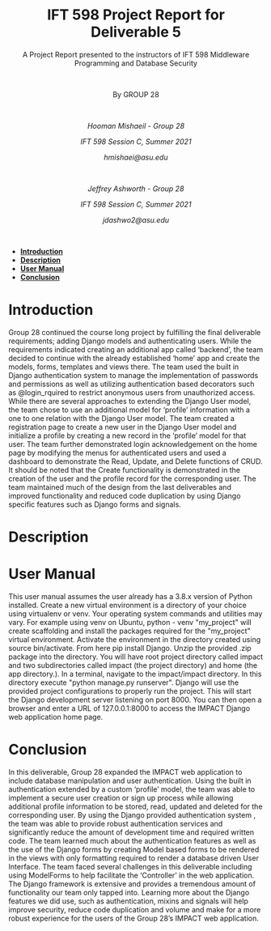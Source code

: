 

<h1 align="center"><strong>IFT 598 Project Report for Deliverable 5</strong></h1>
<p align="center"> A Project Report presented to the instructors of IFT 598 Middleware Programming and Database Security</p><br>
<p align="center">By GROUP 28</p><br>
<p align="center"><em>Hooman Mishaeil - Group 28</em></p>
<p align="center"><em>IFT 598 Session C, Summer 2021</em></p>
<p align="center"><em>hmishaei@asu.edu</em></p><br>
<p align="center"><em>Jeffrey Ashworth - Group 28</em></p>
<p align="center"><em>IFT 598 Session C, Summer 2021</em></p>
<p align="center"><em>jdashwo2@asu.edu </em></p><br>
  
- [**Introduction**](#introduction)
- [**Description**](#description)
- [**User Manual**](#user-manual)
- [**Conclusion**](#conclusion)

# **Introduction**
Group 28 continued the course long project by fulfilling the final deliverable requirements; adding Django models and authenticating users.  While the requirements indicated creating an additional app called ‘backend’, the team decided to continue with the already established ‘home’ app and create the models, forms, templates and views there.  The team used the built in Django authentication system to manage the implementation of passwords and permissions as well as utilizing authentication based decorators such as @login_rquired to restrict anonymous users from unauthorized access.  While there are several approaches to extending the Django User model, the team chose to use an additional model for ‘profile’ information with a one to one relation with the Django User model.  The team created a registration page to create a new user in the Django User model and initialize a profile by creating a new record in the ‘profile’ model for that user.  The team further demonstrated login acknowledgement on the home page by modifying the menus for authenticated users and used a dashboard to demonstrate the Read, Update, and Delete functions of CRUD.  It should be noted that the Create functionality is demonstrated in the creation of the user and the profile record for the corresponding user.  The team maintained much of the design from the last deliverables and improved functionality and reduced code duplication by using Django specific features such as Django forms and signals.
  

# **Description**

# **User Manual**
This user manual assumes the user already has a 3.8.x version of Python installed. Create a new virtual environment is a directory of your choice using virtualenv or venv. Your operating system commands and utilities may vary. For example using venv on Ubuntu, python - venv "my_project" will create scaffolding and install the packages required for the "my_project" virtual environment. Activate the environment in the directory created using source bin/activate. From here pip install Django. Unzip the provided .zip package into the directory. You will have root project directory called impact and two subdirectories called impact (the project directory) and home (the app directory.). In a terminal, navigate to the impact/impact directory. In this directory execute "python manage.py runserver". Django will use the provided project configurations to properly run the project. This will start the Django development server listening on port 8000. You can then open a browser and enter a URL of 127.0.0.1:8000 to access the IMPACT Django web application home page.
# **Conclusion**
In this deliverable, Group 28 expanded the IMPACT web application to include database manipulation and user authentication. Using the built in authentication extended by a custom ‘profile’ model, the team was able to implement a secure user creation or sign up process while allowing additional profile information to be stored, read, updated and deleted for the corresponding user.  By using the Django provided authentication system , the team was able to provide robust authentication services and significantly reduce the amount of development time and required written code. The team learned much about the authentication features as well as the use of the Django forms by creating Model based forms to be rendered in the views with only formatting required to render a database driven User Interface. The team faced several challenges in this deliverable including using ModelForms to help facilitate the ‘Controller’ in the web application.  The Django framework is extensive and provides a tremendous amount of functionality our team only tapped into.  Learning more about the Django features we did use, such as authentication, mixins and signals will help improve security, reduce code duplication and volume and make for a more robust experience for the users of the Group 28’s IMPACT web application.